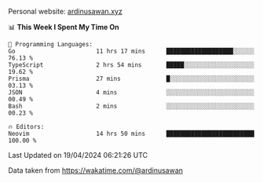 Personal website: [ardinusawan.xyz](https://ardinusawan.xyz)

<!--START_SECTION:waka-->
📊 **This Week I Spent My Time On** 

```text
💬 Programming Languages: 
Go                       11 hrs 17 mins      ███████████████████░░░░░░   76.13 % 
TypeScript               2 hrs 54 mins       █████░░░░░░░░░░░░░░░░░░░░   19.62 % 
Prisma                   27 mins             █░░░░░░░░░░░░░░░░░░░░░░░░   03.13 % 
JSON                     4 mins              ░░░░░░░░░░░░░░░░░░░░░░░░░   00.49 % 
Bash                     2 mins              ░░░░░░░░░░░░░░░░░░░░░░░░░   00.23 % 

🔥 Editors: 
Neovim                   14 hrs 50 mins      █████████████████████████   100.00 % 
```


 Last Updated on 19/04/2024 06:21:26 UTC
<!--END_SECTION:waka-->
Data taken from https://wakatime.com/@ardinusawan
